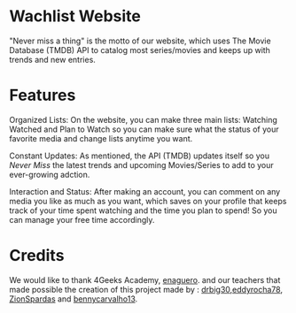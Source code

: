 # Wachlist Website
"Never miss a thing" is the motto of our website, which uses The Movie Database (TMDB) API to catalog most series/movies and keeps up with trends and new entries.

# Features

Organized Lists:
On the website, you can make three main lists: Watching Watched and Plan to Watch so you can make sure what the status of your 
favorite media and change lists anytime you want.

Constant Updates:
As mentioned, the API (TMDB) updates itself so you _Never Miss_ the latest trends and upcoming Movies/Series to add to your ever-growing adction.

Interaction and Status:
After making an account, you can comment on any media you like as much as you want, which saves on your profile that keeps track of your time spent watching and the time you plan to spend! So you can manage your free time accordingly. 

# Credits
We would like to thank 4Geeks Academy, [enaguero](https://github.com/enaguero). and our teachers that made possible the creation of this project made by : [drbig30](https://github.com/drbig30),[eddyrocha78](https://github.com/eddyrocha78), [ZionSpardas](https://github.com/ZionSpardas) and [bennycarvalho13](https://github.com/bennycarvalho13).

